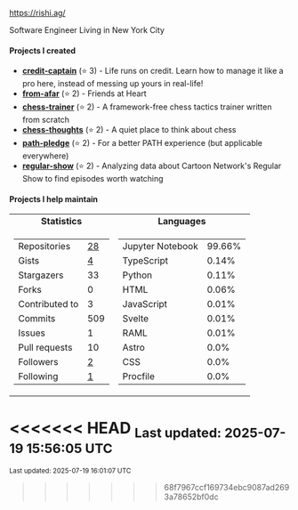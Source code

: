 https://rishi.ag/

Software Engineer Living in New York City

#### Projects I created

- [**credit-captain**](https://github.com/banflam/credit-captain) (⭐ 3) - Life runs on credit. Learn how to manage it like a pro here, instead of messing up yours in real-life!
- [**from-afar**](https://github.com/banflam/from-afar) (⭐ 2) - Friends at Heart
- [**chess-trainer**](https://github.com/banflam/chess-trainer) (⭐ 2) - A framework-free chess tactics trainer written from scratch
- [**chess-thoughts**](https://github.com/banflam/chess-thoughts) (⭐ 2) - A quiet place to think about chess
- [**path-pledge**](https://github.com/banflam/path-pledge) (⭐ 2) - For a better PATH experience (but applicable everywhere)
- [**regular-show**](https://github.com/banflam/regular-show) (⭐ 2) - Analyzing data about Cartoon Network's Regular Show to find episodes worth watching 

#### Projects I help maintain


<table>
  <tr align="center">
    <td><b>Statistics</b></td>
    <td><b>Languages</b></td>
  </tr>
  <tr valign="top">
    <td><table>
      <tr>
        <td>Repositories</td>
        <td><a href="https://github.com/banflam?tab=repositories">
          28
        </a></td>
      </tr>
      <tr>
        <td>Gists</td>
        <td><a href="https://gist.github.com/banflam">
          4
        </a></td>
      </tr>
      <tr>
        <td>Stargazers</td>
        <td>33</td>
      </tr>
      <tr>
        <td>Forks</td>
        <td>0</td>
      </tr>
      <tr>
        <td>Contributed to</td>
        <td>3</td>
      </tr>
      <tr>
        <td>Commits</td>
        <td>509</td>
      </tr>
      <tr>
        <td>Issues</td>
        <td>1</td>
      </tr>
      <tr>
        <td>Pull requests</td>
        <td>10</td>
      </tr>
      <tr>
        <td>Followers</td>
        <td><a href="https://github.com/banflam?tab=followers">
          2
        </a></td>
      </tr>
      <tr>
        <td>Following</td>
        <td><a href="https://github.com/banflam?tab=following">
          1
        </a></td>
      </tr>
    </table></td>
    <td><table><tr><td>Jupyter Notebook</td><td>99.66%</td></tr><tr><td>TypeScript</td><td>0.14%</td></tr><tr><td>Python</td><td>0.11%</td></tr><tr><td>HTML</td><td>0.06%</td></tr><tr><td>JavaScript</td><td>0.01%</td></tr><tr><td>Svelte</td><td>0.01%</td></tr><tr><td>RAML</td><td>0.01%</td></tr><tr><td>Astro</td><td>0.0%</td></tr><tr><td>CSS</td><td>0.0%</td></tr><tr><td>Procfile</td><td>0.0%</td></tr></table></td>
  </tr>
</table>

<<<<<<< HEAD
<sub>Last updated: 2025-07-19 15:56:05 UTC</sub>
=======
<sub>Last updated: 2025-07-19 16:01:07 UTC</sub>
>>>>>>> 68f7967ccf169734ebc9087ad2693a78652bf0dc
